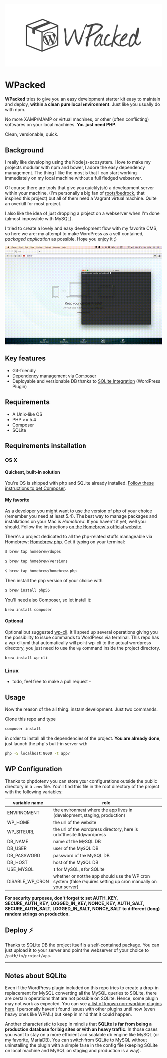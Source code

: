 ![WPacked Logo](logo.png)

# WPacked

**WPacked** tries to give you an easy development starter kit easy to maintain and deploy, **within a clean pure local environment**. Just like you usually do with npm.

No more XAMP/MAMP or virtual machines, or other (often conflicting) softwares on your local machines. 
**You just need PHP**. 

Clean, versionable, quick.

## Background

I really like developing using the Node.js-ecosystem. I love to make my projects modular with npm and bower, I adore the easy dependency management. 
The thing I like the most is that I can start working immediately on my local machine without a full fledged webserver.

Of course there are tools that give you quickly(sh) a development server within your machine, (I'm personally a big fan of [roots/bedrock](https://github.com/roots/bedrock), that inspired this project) but all of them need a Vagrant virtual machine. Quite an overkill for most project.

I also like the idea of just dropping a project on a webserver when I'm done (almost impossible with MySQL). 

I tried to create a lovely and easy development flow with my favorite CMS, so here we are: my attempt to make WordPress as a self contained, _packaged application_ as possible. Hope you enjoy it ;)

![Sample Video](sample.gif)

## Key features

* Git-friendly
* Dependency management via [Composer](https://getcomposer.org/)
* Deployable and versionable DB thanks to [SQLite Integration](https://wordpress.org/plugins/sqlite-integration/) (WordPress Plugin)

## Requirements

* A Unix-like OS
* PHP >= 5.4
* Composer
* SQLite

## Requirements installation

### OS X 

#### Quickest, built-in solution

You're OS is shipped with php and SQLite already installed. [Follow these instructions to get Composer](https://getcomposer.org/doc/00-intro.md).

#### My favorite 

As a developer you might want to use the version of php of your choice (remember you need at least 5.4).
The best way to manage packages and installations on your Mac is _Homebrew_. 
If you haven't it yet, well you should. Follow the instructions [on the Homebrew's official website](http://brew.sh/).

There's a project dedicated to all the php-related stuffs manageable via Homebrew: [Homebrew php](https://github.com/Homebrew/homebrew-php). Get it typing on your terminal:

```bash
$ brew tap homebrew/dupes
```

```bash
$ brew tap homebrew/versions
```

```bash
$ brew tap homebrew/homebrew-php
```

Then install the php version of your choice with

```bash
$ brew install php56
```

You'll need also Composer, so let install it:

```bash
brew install composer
```

#### Optional

Optional but suggested [wp-cli](https://github.com/wp-cli/wp-cli). It'll speed up several operations giving you the possibility to issue commands to WordPress via terminal.
This repo has a wp-cli.yml that automatically will point wp-cli to the actual wordpress directory, you just need to use the `wp` command inside the project directory.

```bash
brew install wp-cli
```

### Linux

- todo, feel free to make a pull request -

## Usage

Now the reason of the all thing: instant development. Just two commands.   

Clone this repo and type 

```bash
composer install
```

in order to install all the dependencies of the project. **You are already done**, just launch the php's built-in server with

```bash
php -S localhost:8000 -t app/
```

## WP Configuration

Thanks to phpdotenv you can store your configurations outside the public directory in a `.env` file. You'll find this file in the root directory of the project with the following variables:

|**variable name** |**role**|
|------------------|--------|
| ENVIRNOMENT      | the environment where the app lives in (development, staging, production) |
| WP_HOME          | the url of the website|
| WP_SITEURL       | the url of the wordpress directory, here is urlofthesite.ltd/wordpress|
| DB_NAME          | name of the MySQL DB|
| DB_USER          | user of the MySQL DB|
| DB_PASSWORD      | password of the MySQL DB|
| DB_HOST          | host of the MySQL DB|
| USE_MYSQL        | `1` for MySQL, `0` for SQLite|
| DISABLE_WP_CRON  | whether or not the app should use the WP cron system (false requires setting up cron manually on your server)|

**For security purposes, don't forget to set AUTH_KEY, SECURE_AUTH_KEY, LOGGED_IN_KEY, NONCE_KEY, AUTH_SALT, SECURE_AUTH_SALT, LOGGED_IN_SALT, NONCE_SALT to different (long) random strings on production.**


## Deploy :zap:

Thanks to SQLite DB the project itself is a self-contained package. You can just upload it to your server and point the webserver of your choice to `/path/to/project/app`.


_________________________________________


## Notes about SQLite

Even if the WordPress plugin included on this repo tries to create a drop-in replacement for MySQL converting all the MySQL queries to SQLite, there are certain operations that are not possible on SQLite. Hence, some plugin may not work as expected. You can see [a list of known non-working plugins here](http://dogwood.skr.jp/wordpress/sqlite-integration/#plugin-compat). I personally haven't found issues with other plugins until now (even heavy ones like WPML) but keep in mind that it could happen.

Another characteristic to keep in mind is that **SQLite is far from being a production database for big sites or with an heavy traffic**. In those cases you want to stay on a more efficient and scalable db engine like MySQL (or my favorite, MariaDB). You can switch from SQLite to MySQL without uninstalling the plugin with a simple false in the config file (keeping SQLite on local machine and MySQL on staging and production is a way).

